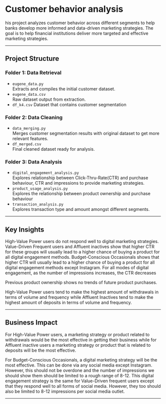 # Customer behavior analysis
his project analyzes customer behavior across different segments to help banks develop more informed and data-driven marketing strategies. The goal is to help financial institutions deliver more targeted and effective marketing strategies.

---

## Project Structure

### Folder 1: Data Retrieval
- `eugene_data.py`  
  Extracts and compiles the initial customer dataset.
- `eugene_data.csv`  
  Raw dataset output from extraction.
- `df_k4.csv`
  Dataset that contains customer segmentation

### Folder 2: Data Cleaning
- `data_merging.py`  
  Merges customer segmentation results with original dataset to get more relevant features.
- `df_merged.csv`  
  Final cleaned dataset ready for analysis.

### Folder 3: Data Analysis
- `digital_engagement_analysis.py`  
  Explores relationship between Click-Thru-Rate(CTR) and purchase behaviour, CTR and impressions to provide marketing strategies.
- `product_usage_analysis.py`  
  Explores the relationship between product ownership and purchase behaviour
- `transaction_analysis.py`  
  Explores transaction type and amount amongst different segments.

---


## Key Insights 

High-Value Power users do not respond well to digital marketing strategies. Value-Driven Frequent users and Affluent inactives show that higher CTR for these groups will usually lead to a higher chance of buying a product for all digital engagement methods. Budget-Conscious Occasionals shows that higher CTR will usually lead to a higher chance of buying a product for all digital engagement methods except Instagram. For all modes of digital engagement, as the number of impressions increases, the CTR decreases

Previous product ownership shows no trends of future product purchases.

High-Value Power users tend to make the highest amount of withdrawals in terms of volume and frequency while Affluent Inactives tend to make the highest amount of deposits in terms of volume and frequency.


---

## Business Impact

For High-Value Power users, a marketing strategy or product related to withdrawals would be the most effective in getting their business while for Affluent inactive users a marketing strategy or product that is related to deposits will be the most effective.

For Budget-Conscious Occasionals, a digital marketing strategy will be the most effective. This can be done via any social media except Instagram. However, this should not be overdone and the number of impressions we should show them should be limited to a rough range of 8-12. This digital engagement strategy is the same for Value-Driven frequent users except that they respond well to all forms of social media. However, they too should also be limited to 8-12 impressions per social media outlet.


---
